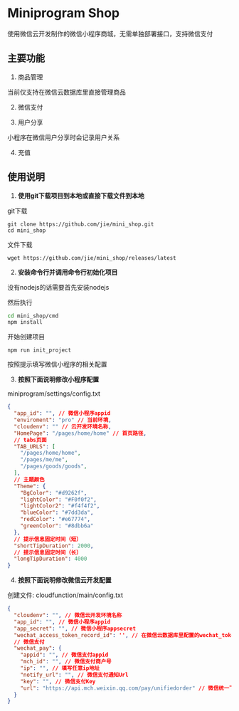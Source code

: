 # Miniprogram Shop

使用微信云开发制作的微信小程序商城，无需单独部署接口，支持微信支付

## 主要功能
1. 商品管理

当前仅支持在微信云数据库里直接管理商品

2. 微信支付

3. 用户分享

小程序在微信用户分享时会记录用户关系

4. 充值

## 使用说明

1. **使用git下载项目到本地或直接下载文件到本地**

git下载
```
git clone https://github.com/jie/mini_shop.git
cd mini_shop
```
文件下载
```
wget https://github.com/jie/mini_shop/releases/latest
```
2. **安装命令行并调用命令行初始化项目**

没有nodejs的话需要首先安装nodejs

然后执行

```bash
cd mini_shop/cmd
npm install

```

开始创建项目

```
npm run init_project
```

按照提示填写微信小程序的相关配置

3. **按照下面说明修改小程序配置**

miniprogram/settings/config.txt

```json
{
  "app_id": "", // 微信小程序appid
  "enviroment": "pro" // 当前环境,
  "cloudenv": "" // 云开发环境名称,
  "HomePage": "/pages/home/home" // 首页路径,
  // tabs页面
  "TAB_URLS": [
    "/pages/home/home",
    "/pages/me/me",
    "/pages/goods/goods",
  ],
  // 主题颜色
  "Theme": {
    "BgColor": "#d9262f",
    "lightColor": "#F0f0f2",
    "lightColor2": "#f4f4f2",
    "blueColor": "#7dd3da",
    "redColor": "#e67774",
    "greenColor": "#8dbb6a"
  },
  // 提示信息固定时间（短）
  "shortTipDuration": 2000,
  // 提示信息固定时间（长）
  "longTipDuration": 4000
}
```

4. **按照下面说明修改微信云开发配置**

创建文件: cloudfunction/main/config.txt

```json
{
  "cloudenv": "", // 微信云开发环境名称
  "app_id": "", // 微信小程序appid
  "app_secret": "", // 微信小程序appsecret
  "wechat_access_token_record_id": '', // 在微信云数据库里配置的wechat_token表第一条记录的id
  // 微信支付
  "wechat_pay": {
    "appid": "", // 微信支付appid
    "mch_id": "", // 微信支付商户号
    "ip": "", // 填写任意ip地址
    "notify_url": "", // 微信支付通知Url
    "key": "", // 微信支付Key
    "url": "https://api.mch.weixin.qq.com/pay/unifiedorder" // 微信统一下单接口地址
  }
}
```
